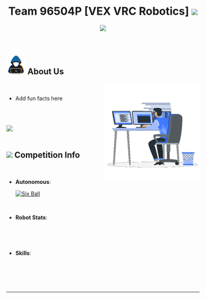 <h1 align="center"><b> Team 96504P [VEX VRC Robotics] </b><img src="https://media.giphy.com/media/hvRJCLFzcasrR4ia7z/giphy.gif" width="35"></h1>
<!--  -->
<p align="center">
  <a href="https://github.com/DenverCoder1/readme-typing-svg"><img src="https://readme-typing-svg.herokuapp.com?font=Time+New+Roman&color=cyan&size=25&center=true&vCenter=true&width=600&height=100&lines=4th+Year+Team;Based+in+Brentwood,TN;Composed+of+Sophmores+and+Juniors"></a>
</p>


<br>



	
## <picture><img src = "https://github.com/0xAbdulKhalid/0xAbdulKhalid/raw/main/assets/mdImages/about_me.gif" width = 50px></picture> **About Us**

<picture> <img align="right" src="https://github.com/0xAbdulKhalid/0xAbdulKhalid/raw/main/assets/mdImages/Right_Side.gif" width = 250px></picture>

<br>

- Add fun facts here

<br><br>

<img src="https://user-images.githubusercontent.com/73097560/115834477-dbab4500-a447-11eb-908a-139a6edaec5c.gif"><br><br>

## <img src="https://media2.giphy.com/media/QssGEmpkyEOhBCb7e1/giphy.gif?cid=ecf05e47a0n3gi1bfqntqmob8g9aid1oyj2wr3ds3mg700bl&rid=giphy.gif" width ="25"><b> Competition Info</b>

<p align="center">

<br>   
    
- **Autonomous**:

   <a href='' target="_blank"><img alt='Six Ball' src='https://img.shields.io/badge/Sixball-100000?style=for-the-badge&logo=Six Ball&logoColor=white&labelColor=000000&color=000000'/></a>
   <a href='' target="_blank"><img alt='' src='https://img.shields.io/badge/nearside_awp-100000?style=for-the-badge&logo=&logoColor=white&labelColor=000000&color=1723D0'/></a>

<br>

- **Robot Stats**:

    <a href='' target="_blank"><img alt='' src='https://img.shields.io/badge/6M_Drive-100000?style=for-the-badge&logo=&logoColor=white&labelColor=000000&color=000000'/></a>
    <a href='' target="_blank"><img alt='' src='https://img.shields.io/badge/1M_Catapuncher-100000?style=for-the-badge&logo=&logoColor=white&labelColor=000000&color=000000'/></a>
    <a href='' target="_blank"><img alt='' src='https://img.shields.io/badge/1M_Band Intake-100000?style=for-the-badge&logo=&logoColor=white&labelColor=000000&color=000000'/></a>
    <a href='' target="_blank"><img alt='' src='https://img.shields.io/badge/Pneumatic_wings + Blocker-100000?style=for-the-badge&logo=&logoColor=white&labelColor=000000&color=000000'/></a>


<br>

- **Skills**:
    
    <a href='' target="_blank"><img alt='' src='https://img.shields.io/badge/Driver:_189-100000?style=for-the-badge&logo=&logoColor=white&labelColor=000000&color=000000'/></a>
    <a href='' target="_blank"><img alt='' src='https://img.shields.io/badge/Programming:_155-100000?style=for-the-badge&logo=&logoColor=white&labelColor=000000&color=000000'/></a>
    <a href='' target="_blank"><img alt='' src='https://img.shields.io/badge/Combined:_295-100000?style=for-the-badge&logo=&logoColor=white&labelColor=000000&color=000000'/></a>
</p>

<br>
<br>

-----

<br>
<br>
